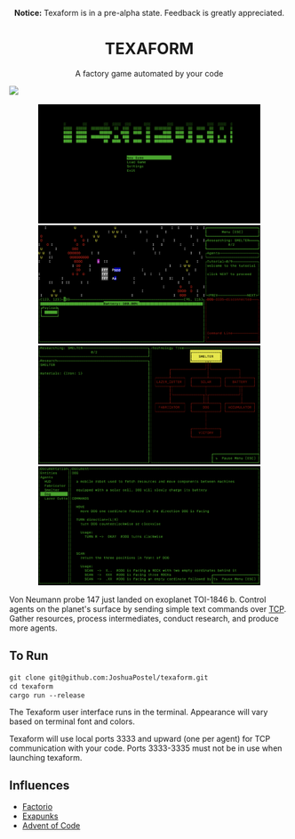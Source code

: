 <p align="center"><b>Notice:</b> Texaform is in a pre-alpha state.  Feedback is greatly appreciated.</p>

<h1 align="center">TEXAFORM</h1>

<p align="center">A factory game automated by your code</p>

![](assets/demo.gif)

<p align="center">
  <img src="/assets/main_menu.png" width="400" />
  <img src="/assets/surface_close.png" width="400" />
  <img src="/assets/tech_tree.png" width="400" />
  <img src="/assets/documentation.png" width="400" />
</p>

Von Neumann probe 147 just landed on exoplanet TOI-1846 b.  Control agents on the planet's surface by sending simple text commands over [TCP](https://en.wikipedia.org/wiki/Transmission_Control_Protocol). Gather resources, process intermediates, conduct research, and produce more agents.

## To Run

```
git clone git@github.com:JoshuaPostel/texaform.git
cd texaform
cargo run --release
```

The Texaform user interface runs in the terminal.  Appearance will vary based on terminal font and colors.


Texaform will use local ports 3333 and upward (one per agent) for TCP communication with your code.  Ports 3333-3335 must not be in use when launching texaform.

## Influences

* [Factorio](https://www.factorio.com/)
* [Exapunks](https://www.zachtronics.com/exapunks/) 
* [Advent of Code](https://adventofcode.com/)
